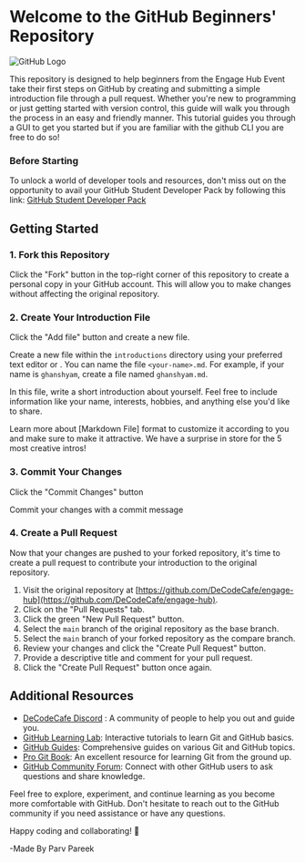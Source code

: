 # Welcome to the GitHub Beginners' Repository

![GitHub Logo](https://github.githubassets.com/images/modules/logos_page/Octocat.png)

This repository is designed to help beginners from the Engage Hub Event take their first steps on GitHub by creating and submitting a simple introduction file through a pull request. Whether you're new to programming or just getting started with version control, this guide will walk you through the process in an easy and friendly manner. This tutorial guides you through a GUI to get you started but if you are familiar with the github CLI you are free to do so!

### Before Starting
To unlock a world of developer tools and resources, don't miss out on the opportunity to avail your GitHub Student Developer Pack by following this link: [GitHub Student Developer Pack](https://gh.io/decodecafe)

## Getting Started

### 1. Fork this Repository

Click the "Fork" button in the top-right corner of this repository to create a personal copy in your GitHub account. This will allow you to make changes without affecting the original repository.

### 2. Create Your Introduction File

Click the "Add file" button and create a new file.

Create a new file within the `introductions` directory using your preferred text editor or . You can name the file `<your-name>.md`. For example, if your name is `ghanshyam`, create a file named `ghanshyam.md`.

In this file, write a short introduction about yourself. Feel free to include information like your name, interests, hobbies, and anything else you'd like to share.

Learn more about [Markdown File] format to customize it according to you and make sure to make it attractive.
We have a surprise in store for the 5 most creative intros!

### 3. Commit Your Changes

Click the "Commit Changes" button

Commit your changes with a  commit message


### 4. Create a Pull Request

Now that your changes are pushed to your forked repository, it's time to create a pull request to contribute your introduction to the original repository.

1. Visit the original repository at [https://github.com/DeCodeCafe/engage-hub](https://github.com/DeCodeCafe/engage-hub).
2. Click on the "Pull Requests" tab.
3. Click the green "New Pull Request" button.
4. Select the `main` branch of the original repository as the base branch.
5. Select the `main` branch of your forked repository as the compare branch.
6. Review your changes and click the "Create Pull Request" button.
7. Provide a descriptive title and comment for your pull request.
8. Click the "Create Pull Request" button once again.

## Additional Resources
- [DeCodeCafe Discord](https://discord.com/invite/4ScQzUQc35) : A community of people to help you out and guide you.
- [GitHub Learning Lab](https://github.com/apps/github-learning-lab/): Interactive tutorials to learn Git and GitHub basics.
- [GitHub Guides](https://guides.github.com/): Comprehensive guides on various Git and GitHub topics.
- [Pro Git Book](https://git-scm.com/book/en/v2): An excellent resource for learning Git from the ground up.
- [GitHub Community Forum](https://github.community/): Connect with other GitHub users to ask questions and share knowledge.

Feel free to explore, experiment, and continue learning as you become more comfortable with GitHub. Don't hesitate to reach out to the GitHub community if you need assistance or have any questions.

Happy coding and collaborating! 🚀

-Made By Parv Pareek
